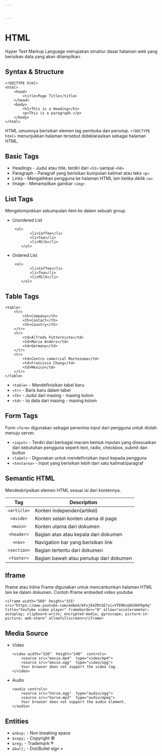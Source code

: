 ```yaml
---


---
```


<h1 id="html">HTML</h1>
<p>Hyper Text Markup Language merupakan struktur dasar halaman web yang berisikan data yang akan ditampilkan.</p>
<h2 id="syntax--structure">Syntax &amp; Structure</h2>
<pre><code>&lt;!DOCTYPE html&gt;  
&lt;html&gt;  
	&lt;head&gt;  
		&lt;title&gt;Page Title&lt;/title&gt;  
	&lt;/head&gt;  
	&lt;body&gt;  
  		&lt;h1&gt;This is a Heading&lt;/h1&gt;  
		&lt;p&gt;This is a paragraph.&lt;/p&gt;  
  	&lt;/body&gt;  
&lt;/html&gt;
</code></pre>
<p>HTML umumnya berisikan elemen tag pembuka dan penutup. <code>&lt;!DOCTYPE html&gt;</code> menunjukkan halaman tersebut dideklarasikan sebagai halaman HTML.</p>
<h2 id="basic-tags">Basic Tags</h2>
<ul>
<li>Headings - Judul atau title, terdiri dari <code>&lt;h1&gt;</code> sampai <code>&lt;h6&gt;</code></li>
<li>Paragraph - Paragraf yang berisikan kumpulan kalimat atau teks <code>&lt;p&gt;</code></li>
<li>Links - Mengalihkan pengguna ke halaman HTML lain ketika diklik <code>&lt;a&gt;</code></li>
<li>Image - Menampilkan gambar <code>&lt;img&gt;</code></li>
</ul>
<h2 id="list-tags">List Tags</h2>
<p>Mengelompokkan sekumpulan item ke dalam sebuah group.</p>
<ul>
<li>
<p>Unordered List</p>
<pre><code>	&lt;ul&gt;  
		&lt;li&gt;Coffee&lt;/li&gt;  
		&lt;li&gt;Tea&lt;/li&gt;  
		&lt;li&gt;Milk&lt;/li&gt;  
	&lt;/ul&gt;
</code></pre>
</li>
<li>
<p>Ordered List</p>
<pre><code>	&lt;ol&gt;  
		&lt;li&gt;Coffee&lt;/li&gt;  
		&lt;li&gt;Tea&lt;/li&gt;  
		&lt;li&gt;Milk&lt;/li&gt;  
	&lt;/ol&gt;
</code></pre>
</li>
</ul>
<h2 id="table-tags">Table Tags</h2>
<pre><code>&lt;table&gt;  
	&lt;tr&gt;  
		&lt;th&gt;Company&lt;/th&gt;  
		&lt;th&gt;Contact&lt;/th&gt;  
		&lt;th&gt;Country&lt;/th&gt;  
	&lt;/tr&gt;  
	&lt;tr&gt;  
		&lt;td&gt;Alfreds Futterkiste&lt;/td&gt;  
		&lt;td&gt;Maria Anders&lt;/td&gt;  
		&lt;td&gt;Germany&lt;/td&gt;  
	&lt;/tr&gt;  
	&lt;tr&gt;  
		&lt;td&gt;Centro comercial Moctezuma&lt;/td&gt;  
		&lt;td&gt;Francisco Chang&lt;/td&gt;  
		&lt;td&gt;Mexico&lt;/td&gt;  
	&lt;/tr&gt;  
&lt;/table&gt;
</code></pre>
<ul>
<li><code>&lt;table&gt;</code> - Mendefinisikan tabel baru</li>
<li><code>&lt;tr&gt;</code> - Baris baru dalam tabel</li>
<li><code>&lt;th&gt;</code> - Judul dari masing - masing kolom</li>
<li><code>&lt;td&gt;</code> - Isi data dari masing - masing kolom</li>
</ul>
<h2 id="form-tags">Form Tags</h2>
<p>Form <code>&lt;form&gt;</code> digunakan sebagai penerima input dari pengguna untuk diolah menuju server.</p>
<ul>
<li><code>&lt;input&gt;</code> - Terdiri dari berbagai macam bentuk inputan yang disesuaikan dari kebutuhan pengguna seperti text, radio, checkbox, submit dan button</li>
<li><code>&lt;label&gt;</code> - Digunakan untuk mendefinisikan input kepada pengguna</li>
<li><code>&lt;textarea&gt;</code> - Input yang berisikan lebih dari satu kalimat/paragraf</li>
</ul>
<h2 id="semantic-html">Semantic HTML</h2>
<p>Mendeskripsikan elemen HTML sesuai isi dari kontennya.</p>

<table>
<thead>
<tr>
<th align="center">Tag</th>
<th>Description</th>
</tr>
</thead>
<tbody>
<tr>
<td align="center"><code>&lt;article&gt;</code></td>
<td>Konten independen(artikel)</td>
</tr>
<tr>
<td align="center"><code>&lt;aside&gt;</code></td>
<td>Konten selain konten utama di page</td>
</tr>
<tr>
<td align="center"><code>&lt;main&gt;</code></td>
<td>Konten utama dari dokumen</td>
</tr>
<tr>
<td align="center"><code>&lt;header&gt;</code></td>
<td>Bagian atas atau kepala dari dokumen</td>
</tr>
<tr>
<td align="center"><code>&lt;nav&gt;</code></td>
<td>Navigation bar yang berisikan link</td>
</tr>
<tr>
<td align="center"><code>&lt;section&gt;</code></td>
<td>Bagian tertentu dari dokumen</td>
</tr>
<tr>
<td align="center"><code>&lt;footer&gt;</code></td>
<td>Bagian bawah atau penutup dari dokumen</td>
</tr>
</tbody>
</table><h2 id="iframe">Iframe</h2>
<p>Iframe atau Inline Frame digunakan untuk mencantumkan halaman HTML lain ke dalam dokumen. Contoh Iframe embeded video youtube</p>
<pre><code>&lt;iframe width="560" height="315" src="https://www.youtube.com/embed/bFvjE4ZRtSE?si=VTEMUsG8VXHF0pHq" title="YouTube video player" frameborder="0" allow="accelerometer; autoplay; clipboard-write; encrypted-media; gyroscope; picture-in-picture; web-share" allowfullscreen&gt;&lt;/iframe&gt;
</code></pre>
<h2 id="media-source">Media Source</h2>
<ul>
<li>
<p>Video</p>
<pre><code>&lt;video width="320"  height="240"  controls&gt;  
	&lt;source src="movie.mp4"  type="video/mp4"&gt;  
	&lt;source src="movie.ogg"  type="video/ogg"&gt;  
	Your browser does not support the video tag.  
&lt;/video&gt;
</code></pre>
</li>
<li>
<p>Audio</p>
<pre><code>&lt;audio controls&gt;  
	&lt;source src="horse.ogg"  type="audio/ogg"&gt;  
	&lt;source src="horse.mp3"  type="audio/mpeg"&gt;  
	Your browser does not support the audio element.  
&lt;/audio&gt;
</code></pre>
</li>
</ul>
<h2 id="entities">Entities</h2>
<ul>
<li><code>&amp;nbsp;</code> - Non breaking space</li>
<li><code>&amp;copy;</code> - Copyright ©</li>
<li><code>&amp;reg;</code> - Trademark ®</li>
<li><code>&amp;bull;</code> - Dot/Bullet sign •</li>
</ul>

